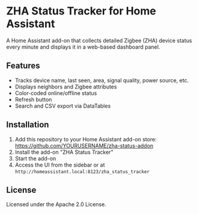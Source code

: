 # ZHA Status Tracker for Home Assistant

A Home Assistant add-on that collects detailed Zigbee (ZHA) device status every minute and displays it in a web-based dashboard panel.

## Features
- Tracks device name, last seen, area, signal quality, power source, etc.
- Displays neighbors and Zigbee attributes
- Color-coded online/offline status
- Refresh button
- Search and CSV export via DataTables

## Installation
1. Add this repository to your Home Assistant add-on store:
   https://github.com/YOURUSERNAME/zha-status-addon
2. Install the add-on "ZHA Status Tracker"
3. Start the add-on
4. Access the UI from the sidebar or at `http://homeassistant.local:8123/zha_status_tracker`

## License
Licensed under the Apache 2.0 License.
